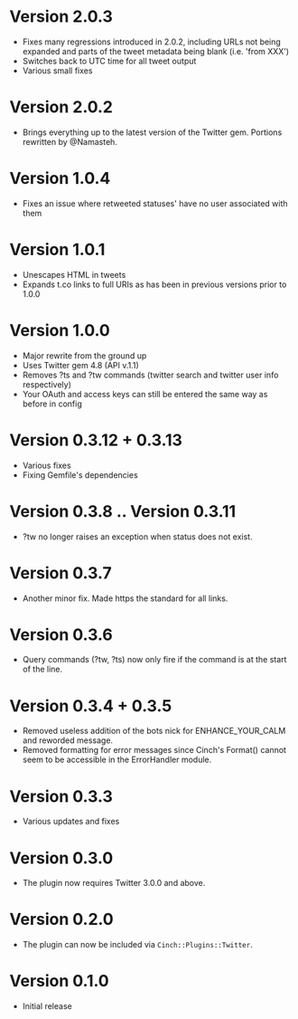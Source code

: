 # Version 2.0.3
  * Fixes many regressions introduced in 2.0.2, including URLs not being expanded and parts of the tweet metadata being blank (i.e. 'from XXX')
  * Switches back to UTC time for all tweet output
  * Various small fixes

# Version 2.0.2
  * Brings everything up to the latest version of the Twitter gem. Portions rewritten by @Namasteh.

# Version 1.0.4
  * Fixes an issue where retweeted statuses' have no user associated with them

# Version 1.0.1
  * Unescapes HTML in tweets
  * Expands t.co links to full URIs as has been in previous versions prior to 1.0.0

# Version 1.0.0
  * Major rewrite from the ground up
  * Uses Twitter gem 4.8 (API v.1.1)
  * Removes ?ts and ?tw commands (twitter search and twitter user info respectively)
  * Your OAuth and access keys can still be entered the same way as before in config

# Version 0.3.12 + 0.3.13
  * Various fixes
  * Fixing Gemfile's dependencies

# Version 0.3.8 .. Version 0.3.11
  * ?tw <nick> no longer raises an exception when status does not exist.

# Version 0.3.7
  * Another minor fix. Made https the standard for all links.

# Version 0.3.6
  * Query commands (?tw, ?ts) now only fire if the command is at the start of the line.

# Version 0.3.4 + 0.3.5
  * Removed useless addition of the bots nick for ENHANCE_YOUR_CALM and reworded message.
  * Removed formatting for error messages since Cinch's Format() cannot seem to be accessible in the ErrorHandler module.

# Version 0.3.3
  * Various updates and fixes

# Version 0.3.0
  * The plugin now requires Twitter 3.0.0 and above.

# Version 0.2.0
  * The plugin can now be included via `Cinch::Plugins::Twitter`.

# Version 0.1.0
  * Initial release
